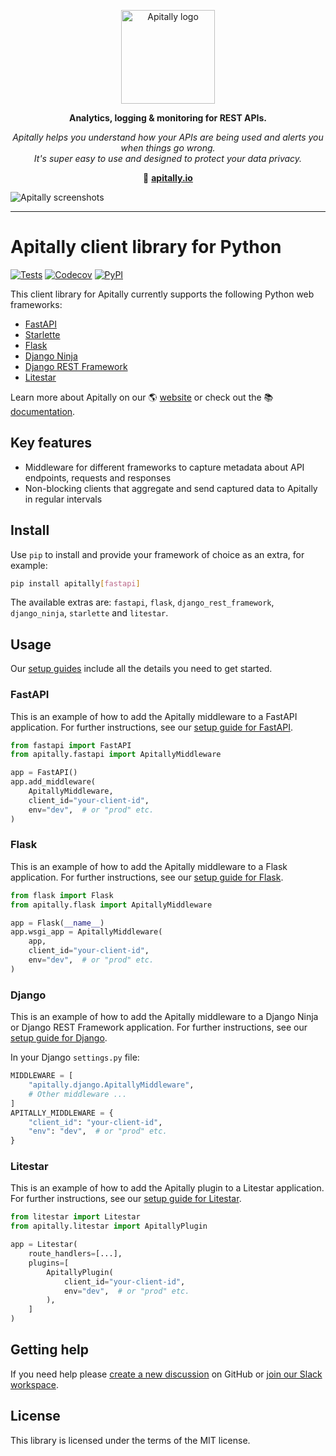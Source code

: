 <p align="center">
  <picture>
    <source media="(prefers-color-scheme: dark)" srcset="https://assets.apitally.io/logos/logo-vertical-dark.png">
    <source media="(prefers-color-scheme: light)" srcset="https://assets.apitally.io/logos/logo-vertical-light.png">
    <img alt="Apitally logo" src="https://assets.apitally.io/logos/logo-vertical-light.png" width="150">
  </picture>
</p>

<p align="center"><b>Analytics, logging & monitoring for REST APIs.</b></p>

<p align="center"><i>Apitally helps you understand how your APIs are being used and alerts you when things go wrong.<br>It's super easy to use and designed to protect your data privacy.</i></p>

<p align="center">🔗 <b><a href="https://apitally.io" target="_blank">apitally.io</a></b></p>

![Apitally screenshots](https://assets.apitally.io/screenshots/overview.png)

---

# Apitally client library for Python

[![Tests](https://github.com/apitally/apitally-py/actions/workflows/tests.yaml/badge.svg?event=push)](https://github.com/apitally/apitally-py/actions)
[![Codecov](https://codecov.io/gh/apitally/apitally-py/graph/badge.svg?token=UNLYBY4Y3V)](https://codecov.io/gh/apitally/apitally-py)
[![PyPI](https://img.shields.io/pypi/v/apitally?logo=pypi&logoColor=white&color=%23006dad)](https://pypi.org/project/apitally/)

This client library for Apitally currently supports the following Python web
frameworks:

- [FastAPI](https://docs.apitally.io/frameworks/fastapi)
- [Starlette](https://docs.apitally.io/frameworks/starlette)
- [Flask](https://docs.apitally.io/frameworks/flask)
- [Django Ninja](https://docs.apitally.io/frameworks/django-ninja)
- [Django REST Framework](https://docs.apitally.io/frameworks/django-rest-framework)
- [Litestar](https://docs.apitally.io/frameworks/litestar)

Learn more about Apitally on our 🌎 [website](https://apitally.io) or check out
the 📚 [documentation](https://docs.apitally.io).

## Key features

- Middleware for different frameworks to capture metadata about API endpoints,
  requests and responses
- Non-blocking clients that aggregate and send captured data to Apitally in
  regular intervals

## Install

Use `pip` to install and provide your framework of choice as an extra, for
example:

```bash
pip install apitally[fastapi]
```

The available extras are: `fastapi`, `flask`, `django_rest_framework`,
`django_ninja`, `starlette` and `litestar`.

## Usage

Our [setup guides](https://docs.apitally.io/quickstart) include all the details
you need to get started.

### FastAPI

This is an example of how to add the Apitally middleware to a FastAPI
application. For further instructions, see our
[setup guide for FastAPI](https://docs.apitally.io/frameworks/fastapi).

```python
from fastapi import FastAPI
from apitally.fastapi import ApitallyMiddleware

app = FastAPI()
app.add_middleware(
    ApitallyMiddleware,
    client_id="your-client-id",
    env="dev",  # or "prod" etc.
)
```

### Flask

This is an example of how to add the Apitally middleware to a Flask application.
For further instructions, see our
[setup guide for Flask](https://docs.apitally.io/frameworks/flask).

```python
from flask import Flask
from apitally.flask import ApitallyMiddleware

app = Flask(__name__)
app.wsgi_app = ApitallyMiddleware(
    app,
    client_id="your-client-id",
    env="dev",  # or "prod" etc.
)
```

### Django

This is an example of how to add the Apitally middleware to a Django Ninja or
Django REST Framework application. For further instructions, see our
[setup guide for Django](https://docs.apitally.io/frameworks/django).

In your Django `settings.py` file:

```python
MIDDLEWARE = [
    "apitally.django.ApitallyMiddleware",
    # Other middleware ...
]
APITALLY_MIDDLEWARE = {
    "client_id": "your-client-id",
    "env": "dev",  # or "prod" etc.
}
```

### Litestar

This is an example of how to add the Apitally plugin to a Litestar application.
For further instructions, see our
[setup guide for Litestar](https://docs.apitally.io/frameworks/litestar).

```python
from litestar import Litestar
from apitally.litestar import ApitallyPlugin

app = Litestar(
    route_handlers=[...],
    plugins=[
        ApitallyPlugin(
            client_id="your-client-id",
            env="dev",  # or "prod" etc.
        ),
    ]
)
```

## Getting help

If you need help please
[create a new discussion](https://github.com/orgs/apitally/discussions/categories/q-a)
on GitHub or
[join our Slack workspace](https://join.slack.com/t/apitally-community/shared_invite/zt-2b3xxqhdu-9RMq2HyZbR79wtzNLoGHrg).

## License

This library is licensed under the terms of the MIT license.
